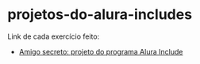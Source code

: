 # projetos-do-alura-includes

Link de cada exercício feito:

- [Amigo secreto: projeto do programa Alura Include](https://sabrina253.github.io/projetos-do-alura-incluides/amigo-secreto/)
